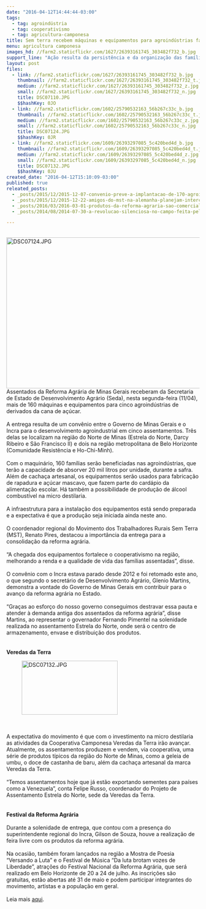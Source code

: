 ```yaml
---
date: "2016-04-12T14:44:44-03:00"
tags:
  - tag: agroindústria
  - tag: cooperativismo
  - tag: agricultura-camponesa
title: Sem terra recebem máquinas e equipamentos para agroindústrias familiares
menu: agricultura camponesa
images_hd: //farm2.staticflickr.com/1627/26393161745_303482f732_b.jpg
support_line: "Ação resulta da persistência e da organização das famílias na produção, que finalmente recebem o fruto do convênio com o Incra.Os implementos ajudarão a fortalecer o cooperativismo nos assentamentos de duas regiões de Minas Gerais."
layout: post
files:
  - link: //farm2.staticflickr.com/1627/26393161745_303482f732_b.jpg
    thumbnail: //farm2.staticflickr.com/1627/26393161745_303482f732_t.jpg
    medium: //farm2.staticflickr.com/1627/26393161745_303482f732_z.jpg
    small: //farm2.staticflickr.com/1627/26393161745_303482f732_n.jpg
    title: DSC07110.JPG
    $$hashKey: 0JO
  - link: //farm2.staticflickr.com/1602/25790532163_56b267c33c_b.jpg
    thumbnail: //farm2.staticflickr.com/1602/25790532163_56b267c33c_t.jpg
    medium: //farm2.staticflickr.com/1602/25790532163_56b267c33c_z.jpg
    small: //farm2.staticflickr.com/1602/25790532163_56b267c33c_n.jpg
    title: DSC07124.JPG
    $$hashKey: 0JR
  - link: //farm2.staticflickr.com/1609/26393297085_5c420bed4d_b.jpg
    thumbnail: //farm2.staticflickr.com/1609/26393297085_5c420bed4d_t.jpg
    medium: //farm2.staticflickr.com/1609/26393297085_5c420bed4d_z.jpg
    small: //farm2.staticflickr.com/1609/26393297085_5c420bed4d_n.jpg
    title: DSC07132.JPG
    $$hashKey: 0JU
created_date: "2016-04-12T15:10:09-03:00"
published: true
releated_posts:
  - _posts/2015/12/2015-12-07-convenio-preve-a-implantacao-de-170-agroindustrias-em-assentamentos-da-ba.md
  - _posts/2015/12/2015-12-22-amigos-do-mst-na-alemanha-planejam-intercambio-de-tecnologias-agroecologicas.md
  - _posts/2016/03/2016-03-01-produtos-da-reforma-agraria-sao-comercializados-em-shoping-da-capital-sergipana.md
  - _posts/2014/08/2014-07-30-a-revolucao-silenciosa-no-campo-feita-pela-agricultura-familiar.md

---
```

<p><br />
<img alt="DSC07124.JPG" height="394" src="//farm2.staticflickr.com/1602/25790532163_56b267c33c_b.jpg" width="700" /><br />
Assentados da Reforma Agr&aacute;ria de Minas Gerais receberam da Secretaria de Estado de Desenvolvimento Agr&aacute;rio (Seda), nesta segunda-feira (11/04), mais de 160 m&aacute;quinas e equipamentos para cinco agroind&uacute;strias de derivados da cana de a&ccedil;&uacute;car.<br />
<br />
A entrega resulta de um conv&ecirc;nio entre o Governo de Minas Gerais e o Incra para o desenvolvimento agroindustrial em cinco assentamentos. Tr&ecirc;s delas se localizam na regi&atilde;o do Norte de Minas (Estrela do Norte, Darcy Ribeiro e S&atilde;o Francisco II) e dois na regi&atilde;o metropolitana de Belo Horizonte (Comunidade Resist&ecirc;ncia e Ho-Chi-Minh).<br />
<br />
Com o maquin&aacute;rio, 160 fam&iacute;lias ser&atilde;o beneficiadas nas agroind&uacute;strias, que ter&atilde;o a capacidade de absorver 20 mil litros por unidade, durante a safra. Al&eacute;m de cacha&ccedil;a artesanal, os equipamentos ser&atilde;o usados para fabrica&ccedil;&atilde;o de rapadura e a&ccedil;&uacute;car mascavo, que fazem parte do card&aacute;pio da alimenta&ccedil;&atilde;o escolar. H&aacute; tamb&eacute;m a possibilidade de produ&ccedil;&atilde;o de &aacute;lcool combust&iacute;vel na micro destilaria.<br />
<br />
A infraestrutura para a instala&ccedil;&atilde;o dos equipamentos est&aacute; sendo preparada e a expectativa &eacute; que a produ&ccedil;&atilde;o seja iniciada ainda neste ano.<br />
<br />
O coordenador regional do Movimento dos Trabalhadores Rurais Sem Terra (MST), Renato Pires, destacou a import&acirc;ncia da entrega para a consolida&ccedil;&atilde;o da reforma agr&aacute;ria.<br />
<br />
&ldquo;A chegada dos equipamentos fortalece o cooperativismo na regi&atilde;o, melhorando a renda e a qualidade de vida das fam&iacute;lias assentadas&rdquo;, disse.<br />
<br />
O conv&ecirc;nio com o Incra estava parado desde 2012 e foi retomado este ano, o que segundo o secret&aacute;rio de Desenvolvimento Agr&aacute;rio, Glenio Martins, demonstra a vontade do Governo de Minas Gerais em contribuir para o avan&ccedil;o da reforma agr&aacute;ria no Estado.<br />
<br />
&ldquo;Gra&ccedil;as ao esfor&ccedil;o do nosso governo conseguimos destravar essa pauta e atender &agrave; demanda antiga dos assentados da reforma agr&aacute;ria&rdquo;, disse Martins, ao representar o governador Fernando Pimentel na solenidade realizada no assentamento Estrela do Norte, onde ser&aacute; o centro de armazenamento, envase e distribui&ccedil;&atilde;o dos produtos.<br />
<br />
<br />
<strong>Veredas da Terra</strong></p>

<figure class="image"><img alt="DSC07132.JPG" height="141" src="//farm2.staticflickr.com/1609/26393297085_5c420bed4d_b.jpg" width="250" />
<figcaption></figcaption>
</figure>

<p><br />
<br />
A expectativa do movimento &eacute; que com o investimento na micro destilaria as atividades da Cooperativa Camponesa Veredas da Terra ir&atilde;o avan&ccedil;ar. Atualmente, os assentamentos produzem e vendem, via cooperativa, uma s&eacute;rie de produtos t&iacute;picos da regi&atilde;o do Norte de Minas, como a geleia de umbu, o doce de castanha de baru, al&eacute;m da cacha&ccedil;a artesanal da marca Veredas da Terra.<br />
<br />
&ldquo;Temos assentamentos hoje que j&aacute; est&atilde;o exportando sementes para pa&iacute;ses como a Venezuela&rdquo;, conta Felipe Russo, coordenador do Projeto de Assentamento Estrela do Norte, sede da Veredas da Terra.<br />
<br />
<br />
<strong>Festival da Reforma Agr&aacute;ria</strong><br />
<br />
Durante a solenidade de entrega, que contou com a presen&ccedil;a do superintendente regional do Incra, Gilson de Souza, houve a realiza&ccedil;&atilde;o de feira livre com os produtos da reforma agr&aacute;ria.<br />
<br />
Na ocasi&atilde;o, tamb&eacute;m foram lan&ccedil;ados na regi&atilde;o a Mostra de Poesia &ldquo;Versando a Luta&rdquo; e o Festival de M&uacute;sica &ldquo;Da luta brotam vozes de Liberdade&rdquo;, atra&ccedil;&otilde;es do Festival Nacional da Reforma Agr&aacute;ria, que ser&aacute; realizado em Belo Horizonte de 20 a 24 de julho. As inscri&ccedil;&otilde;es s&atilde;o gratuitas, est&atilde;o abertas at&eacute; 31 de maio e podem participar integrantes do movimento, artistas e a popula&ccedil;&atilde;o em geral.<br />
<br />
Leia mais <a href="http://www.mst.org.br/2016/04/05/mst-realiza-festival-nacional-de-artes-e-cultura-da-reforma-agraria.html">aqui</a>.</p>
